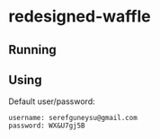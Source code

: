 # redesigned-waffle

## Running

## Using

Default user/password:

```
username: serefguneysu@gmail.com
password: WX&U7gj5B
```